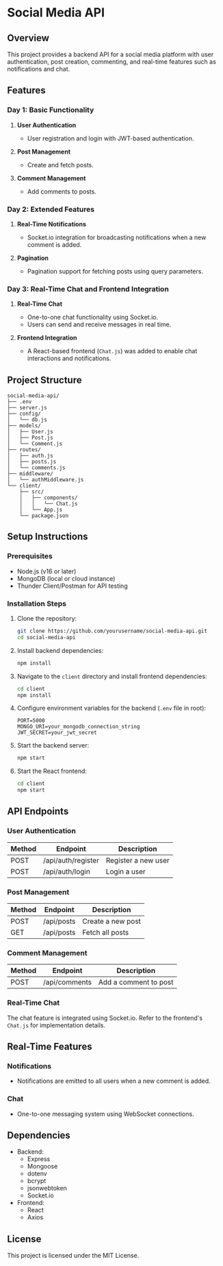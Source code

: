 
# Social Media API

## Overview

This project provides a backend API for a social media platform with user authentication, post creation, commenting, and real-time features such as notifications and chat.

## Features

### Day 1: Basic Functionality
1. **User Authentication**
   - User registration and login with JWT-based authentication.

2. **Post Management**
   - Create and fetch posts.

3. **Comment Management**
   - Add comments to posts.

### Day 2: Extended Features
1. **Real-Time Notifications**
   - Socket.io integration for broadcasting notifications when a new comment is added.

2. **Pagination**
   - Pagination support for fetching posts using query parameters.

### Day 3: Real-Time Chat and Frontend Integration
1. **Real-Time Chat**
   - One-to-one chat functionality using Socket.io.
   - Users can send and receive messages in real time.

2. **Frontend Integration**
   - A React-based frontend (`Chat.js`) was added to enable chat interactions and notifications.

## Project Structure

```
social-media-api/
├── .env
├── server.js
├── config/
│   └── db.js
├── models/
│   ├── User.js
│   ├── Post.js
│   └── Comment.js
├── routes/
│   ├── auth.js
│   ├── posts.js
│   └── comments.js
├── middleware/
│   └── authMiddleware.js
└── client/
    ├── src/
    │   ├── components/
    │   │   └── Chat.js
    │   └── App.js
    └── package.json
```

## Setup Instructions

### Prerequisites
- Node.js (v16 or later)
- MongoDB (local or cloud instance)
- Thunder Client/Postman for API testing

### Installation Steps

1. Clone the repository:
   ```bash
   git clone https://github.com/yourusername/social-media-api.git
   cd social-media-api
   ```

2. Install backend dependencies:
   ```bash
   npm install
   ```

3. Navigate to the `client` directory and install frontend dependencies:
   ```bash
   cd client
   npm install
   ```

4. Configure environment variables for the backend (`.env` file in root):
   ```env
   PORT=5000
   MONGO_URI=your_mongodb_connection_string
   JWT_SECRET=your_jwt_secret
   ```

5. Start the backend server:
   ```bash
   npm start
   ```

6. Start the React frontend:
   ```bash
   cd client
   npm start
   ```

## API Endpoints

### User Authentication
| Method | Endpoint            | Description       |
|--------|---------------------|-------------------|
| POST   | /api/auth/register  | Register a new user |
| POST   | /api/auth/login     | Login a user       |

### Post Management
| Method | Endpoint   | Description           |
|--------|------------|-----------------------|
| POST   | /api/posts | Create a new post     |
| GET    | /api/posts | Fetch all posts       |

### Comment Management
| Method | Endpoint       | Description           |
|--------|----------------|-----------------------|
| POST   | /api/comments  | Add a comment to post |

### Real-Time Chat
The chat feature is integrated using Socket.io. Refer to the frontend's `Chat.js` for implementation details.

## Real-Time Features

### Notifications
- Notifications are emitted to all users when a new comment is added.

### Chat
- One-to-one messaging system using WebSocket connections.

## Dependencies

- Backend:
  - Express
  - Mongoose
  - dotenv
  - bcrypt
  - jsonwebtoken
  - Socket.io
- Frontend:
  - React
  - Axios

## License
This project is licensed under the MIT License.
